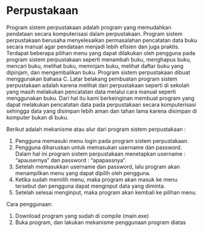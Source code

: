 # Perpustakaan

Program sistem perpustakaan adalah program yang memudahkan pendataan secara komputerisasi dalam perpustakaan. Program sistem perpustakaan berusaha menyelesaikan permasalahan pencatatan data buku secara manual agar pendataan menjadi lebih efisien dan juga praktis. Terdapat beberapa pilihan menu yang dapat dilakukan oleh pengguna pada program sistem perpustakaan seperti menambah buku, menghapus buku, mencari buku, melihat buku, meminjam buku, melihat daftar buku yang dipinjam, dan mengembalikan buku. Program sistem perpustakaan dibuat menggunakan bahasa C. Latar belakang pembuatan program sistem perpustakaan adalah karena melihat dari perpustakaan seperti di sekolah yang masih melakukan pencatatan data melalui cara manual seperti menggunakan buku. Dari hal itu kami berkeinginan membuat program yang dapat melakukan pencatatan data pada perpustakaan secara komputerisasi sehingga data yang disimpan lebih aman dan tahan lama karena disimpan di komputer bukan di buku.
 
Berikut adalah mekanisme atau alur dari program sistem perpustakaan :
1. Pengguna memasuki menu login pada program sistem perpustakaan.
2. Pengguna diharuskan untuk memasukan username dan password. Dalam hal ini program sistem perpustakaan menetapkan username : “apausernya” dan password : “apapassnya”.
3. Setelah memasukkan username dan password, lalu program akan menampilkan menu yang dapat dipilih oleh pengguna.
4. Ketika sudah memilih menu, maka program akan masuk ke menu tersebut dan pengguna dapat menginput data yang diminta.
5. Setelah selesai menginput, maka program akan kembali ke pilihan menu.

Cara penggunaan:
1. Download program yang sudah di compile (main.exe)
2. Buka program, dan lakukan mekanisme penggunaan program diatas

